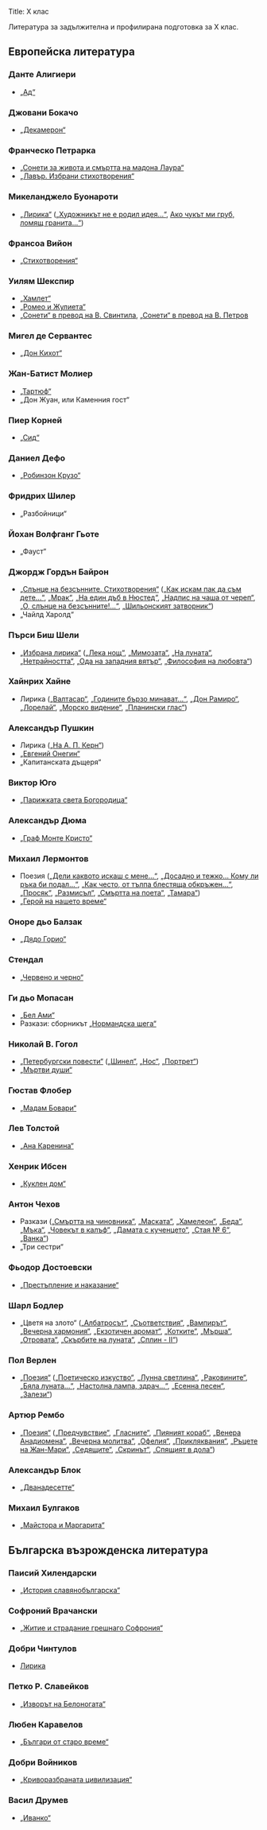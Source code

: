 Title: X клас

Литература за задължителна и профилирана подготовка за X клас.

## Европейска литература

### Данте Алигиери

* [„Ад“](/text/3776)

### Джовани Бокачо

* [„Декамерон“](/text/5473)

### Франческо Петрарка

* [„Сонети за живота и смъртта на мадона Лаура“](/text/36542)
* [„Лавър. Избрани стихотворения“](/text/36349)

### Микеланджело Буонароти

* [„Лирика“](/book/594) ([„Художникът не е родил идея…“](/text/13188), [Ако чукът ми груб, ломящ гранита…“](/text/13187))

### Франсоа Вийон

* [„Стихотворения“](/book/371)

### Уилям Шекспир

* [„Хамлет“](/text/4531)
* [„Ромео и Жулиета“](/text/10278)
* [„Сонети“ в превод на В. Свинтила](/text/2833), [„Сонети“ в превод на В. Петров](/text/11153)

### Мигел де Сервантес

* [„Дон Кихот“](/text/2991)

### Жан-Батист Молиер

* [„Тартюф“](/text/2763)
* „Дон Жуан, или Каменния гост“

### Пиер Корней

* [„Сид“](/text/36294)

### Даниел Дефо

* [„Робинзон Крузо“](/book/2704)

### Фридрих Шилер

* „Разбойници“

### Йохан Волфганг Гьоте

* „Фауст“

### Джордж Гордън Байрон

* [„Слънце на безсънните. Стихотворения“](/book/38) ([„Как искам пак да съм дете…“](/text/6646), [„Мрак“](/text/6686), [„На един дъб в Нюстед“](/text/6649), [„Надпис на чаша от череп“](/text/6651), [„О, слънце на безсънните!…“](/text/6676), [„Шильонският затворник“](/text/6689))
* „Чайлд Харолд“

### Пърси Биш Шели

* [„Избрана лирика“](/book/31) ([„Лека нощ“](/text/5562), [„Мимозата“](/text/5574), [„На луната“](/text/5552), [„Нетрайността“](/text/5545), [„Ода на западния вятър“](/text/5548), [„Философия на любовта“](/text/5550))

### Хайнрих Хайне

* Лирика ([„Валтасар“](/text/14275), [„Годините бързо минават…“](/text/19051), [„Дон Рамиро“](/text/14274), [„Лорелай“](/text/19049), [„Морско видение“](/text/14279), [„Планински глас“](/text/14272))

### Александър Пушкин

* Лирика ([„На А. П. Керн“](/text/37402))
* [„Евгений Онегин“](/text/3602)
* „Капитанската дъщеря“

### Виктор Юго

* [„Парижката света Богородица“](/text/4283)

### Александър Дюма

* [„Граф Монте Кристо“](/text/2170)

### Михаил Лермонтов

* Поезия ([„Дели каквото искаш с мене…“](/text/17934), [„Досадно и тежко… Кому ли ръка би подал…“](/text/17933), [„Как често, от тълпа блестяща обкръжен…“](/text/17932), [„Просяк“](/text/17936), [„Размисъл“](/text/17931), [„Смъртта на поета“](/text/17930), [„Тамара“](/text/17935))
* [„Герой на нашето време“](/text/21611)

### Оноре дьо Балзак

* [„Дядо Горио“](/text/24916)

### Стендал

* [„Червено и черно“](/text/5044)

### Ги дьо Мопасан

* [„Бел Ами“](/text/14994)
* Разкази: сборникът [„Нормандска шега“](/book/3840)

### Николай В. Гогол

* [„Петербургски повести“](/book/137) ([„Шинел“](/text/10939), [„Нос“](/text/10937), [„Портрет“](/text/10938))
* [„Мъртви души“](/text/9020)

### Гюстав Флобер

* [„Мадам Бовари“](/text/14997)

### Лев Толстой

* [„Ана Каренина“](/text/14807)

### Хенрик Ибсен

* [„Куклен дом“](/text/2810)

### Антон Чехов

* Разкази ([„Смъртта на чиновника“](/text/1977), [„Маската“](/text/1988), [„Хамелеон“](/text/1986), [„Беда“](/text/2001), [„Мъка“](/text/2005), [„Човекът в калъф“](/text/11135), [„Дамата с кученцето“](/text/11138), [„Стая № 6“](/text/11145), [„Ванка“](/text/11125))
* „Три сестри“

### Фьодор Достоевски

* [„Престъпление и наказание“](/text/2321)

### Шарл Бодлер

* „Цветя на злото“ ([„Албатросът“](/text/10620), [„Съответствия“](/text/10754), [„Вампирът“](/text/10624), [„Вечерна хармония“](/text/10628), [„Екзотичен аромат“](/text/10755), [„Котките“](/text/10769), [„Мърша“](/text/10622), [„Отровата“](/text/10759), [„Скърбите на луната“](/text/10760), [„Сплин - II“](/text/10765))

### Пол Верлен

* [„Поезия“](/book/219-poezija "book:219-poezija") ([„Поетическо изкуство“](/text/10781), [„Лунна светлина“](/text/13388), [„Раковините“](/text/13391), [„Бяла луната…“](/text/10779), [„Настолна лампа, здрач…“](/text/10780), [„Есенна песен“](/text/10776), [„Залези“](/text/10775))

### Артюр Рембо

* [„Поезия“](/book/282) ([„Предчувствие“](/text/10782), [„Гласните“](/text/10785), [„Пияният кораб“](/text/10795), [„Венера Анадиомена“](/text/10793), [„Вечерна молитва“](/text/14829), [„Офелия“](/text/10783), [„Прикляквания“](/text/10792), [„Ръцете на Жан-Мари“](/text/14831), [„Седящите“](/text/10789), [„Скринът“](/text/10784), [„Спящият в дола“](/text/10787))

### Александър Блок

* [„Дванадесетте“](/text/13184)

### Михаил Булгаков

* [„Майстора и Маргарита“](/text/595)

## Българска възрожденска литература

### Паисий Хилендарски

* [„История славянобългарска“](/text/3746)

### Софроний Врачански

* [„Житие и страдание грешнаго Софрония“](/text/7466)

### Добри Чинтулов

* [Лирика](/person/dobri_chintulov)

### Петко Р. Славейков

* [„Изворът на Белоногата“](/text/4227)

### Любен Каравелов

* [„Българи от старо време“](/text/4128)

### Добри Войников

* [„Криворазбраната цивилизация“](/text/3750)

### Васил Друмев

* [„Иванко“](/text/3751)
